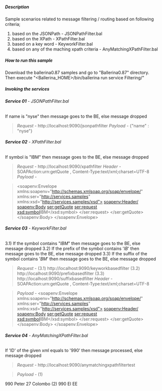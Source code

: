##### **Description**
Sample scenarios related to message filtering / routing based on following criteria;
1. based on the JSONPath - JSONPathFilter.bal
2. based on the XPath - XPathFilter.bal
3. based on a key word - KeyworkFilter.bal
4. based on any of the maching xpath criteria - AnyMatchingXPathFilter.bal

##### **How to run this sample**

Download the ballerina0.87 samples and go to "Ballerina0.87" directory. Then execute "<Ballerina_HOME>/bin/ballerina run service Filtering/"


##### **Invoking the services**

###### **Service 01** - JSONPathFilter.bal
If name is "nyse" then message goes to the BE, else message dropped
> _Request_ - http://localhost:9090/jsonpathfilter 
_Payload_ - {"name" : "nyse"}

###### **Service 02** - XPathFilter.bal
If symbol is "IBM" then message goes to the BE, else message dropped

> _Request_ - http://localhost:9090/xpathfilter 
_Header_ - SOAPAction:urn:getQuote , Content-Type:text/xml;charset=UTF-8
_Payload_ - 

> <soapenv:Envelope xmlns:soapenv="http://schemas.xmlsoap.org/soap/envelope/" xmlns:ser="http://services.samples" xmlns:xsd="http://services.samples/xsd">
   <soapenv:Header/>
   <soapenv:Body>
      <ser:getQuote>
         <!--Optional:-->
         <ser:request>
            <!--Optional:-->
            <xsd:symbol>IBM</xsd:symbol>
         </ser:request>
      </ser:getQuote>
   </soapenv:Body>
</soapenv:Envelope>

###### **Service 03** - KeyworkFilter.bal
3.1) If the symbol contains "_IBM_" then message goes to the BE, else message dropped
3.2) If the prefix of the symbol contains '_IB_' then message goes to the BE, else message dropped
3.3) If the suffix of the symbol contains '_BM_' then message goes to the BE, else message dropped
> _Request_ - (3.1) http://localhost:9090/keyworkbasedfilter (3.2) http://localhost:9090/prefixbasedfilter (3.3) http://localhost:9090/suffixbasedfilter
_Header_ - SOAPAction:urn:getQuote , Content-Type:text/xml;charset=UTF-8


> _Payload_ - 
<soapenv:Envelope xmlns:soapenv="http://schemas.xmlsoap.org/soap/envelope/" xmlns:ser="http://services.samples" xmlns:xsd="http://services.samples/xsd">
   <soapenv:Header/>
   <soapenv:Body>
      <ser:getQuote>
         <!--Optional:-->
         <ser:request>
            <!--Optional:-->
            <xsd:symbol>IBM</xsd:symbol>
         </ser:request>
      </ser:getQuote>
   </soapenv:Body>
</soapenv:Envelope> 

###### **Service 04** - AnyMatchingXPathFilter.bal
If 'ID' of the given xml equals to '990' then message processed, else message dropped
> _Request_ - http://localhost:9090/anymatchingxpathfiltertest 



> _Payload_ - 
(1) 
<EmployeePersonalDetails>
<ID>990</ID>
<Name>Peter</Name>
<Age>27</Age>
<City>Colombo</City>
</EmployeePersonalDetails>
(2) 
<EmployeeDepartmentInfo>
<ID>990</ID>
<Team>EI</Team>
<SubTeam>EE</SubTeam>
</EmployeeDepartmentInfo>
